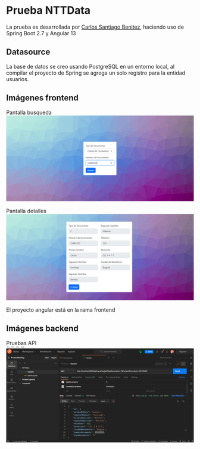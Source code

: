 # Prueba NTTData

La prueba es desarrollada por [Carlos Santiago Benitez](https://www.linkedin.com/in/ing-santiago-benitez), haciendo uso de Spring Boot 2.7 y Angular 13

## Datasource

La base de datos se creo usando PostgreSQL en un entorno local,
al compilar el proyecto de Spring se agrega un solo registro para 
la entidad usuarios.

## Imágenes frontend

Pantalla busqueda
![busqueda](https://github.com/santiago1114/testnttdata/blob/main/busqueda.png?raw=true)

Pantalla detalles
![detalles](https://github.com/santiago1114/testnttdata/blob/main/detalles.png?raw=true)

El proyecto angular está en la rama frontend

## Imágenes backend

Pruebas API
![busqueda](https://github.com/santiago1114/testnttdata/blob/main/api.png?raw=true)
